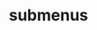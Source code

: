 ---
layout: page
title: submenus
nav: true
nav_order: 4
dropdown: true
children: 
    - title: publications
      permalink: /publications/
    - title: divider
    - title: projects
      permalink: /projects/
---